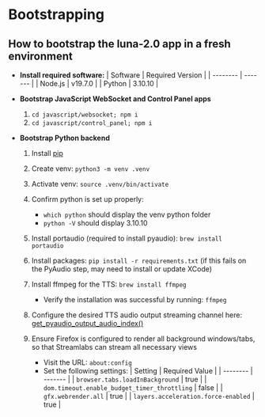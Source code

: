 # Bootstrapping

## How to bootstrap the luna-2.0 app in a fresh environment

- **Install required software:**
  | Software | Required Version |
  | -------- | ------- |
  | Node.js | v19.7.0 |
  | Python | 3.10.10 |

- **Bootstrap JavaScript WebSocket and Control Panel apps**

  1. `cd javascript/websocket; npm i`
  2. `cd javascript/control_panel; npm i`

- **Bootstrap Python backend**

  1. Install [pip](ttps://pip.pypa.io/en/stable/installation/)
  2. Create venv: `python3 -m venv .venv`
  3. Activate venv: `source .venv/bin/activate`
  4. Confirm python is set up properly:

     - `which python` should display the venv python folder
     - `python -V` should display 3.10.10

  5. Install portaudio (required to install pyaudio): `brew install portaudio`
  6. Install packages: `pip install -r requirements.txt` (if this fails on the PyAudio step, may need to install or update XCode)
  7. Install ffmpeg for the TTS: `brew install ffmpeg`
     - Verify the installation was successful by running: `ffmpeg`
  8. Configure the desired TTS audio output streaming channel here: [get_pyaudio_output_audio_index()](https://github.com/smokie777/luna-2.0/blob/30fac96b08978be34af05589f6bb2e0a5f6e28f9/python/tts_helpers.py#L7)
  9. Ensure Firefox is configured to render all background windows/tabs, so that Streamlabs can stream all necessary views
     - Visit the URL: `about:config`
     - Set the following settings:
       | Setting | Required Value |
       | -------- | ------- |
       | `browser.tabs.loadInBackground` | true |
       | `dom.timeout.enable_budget_timer_throttling` | false |
       | `gfx.webrender.all` | true |
       | `layers.acceleration.force-enabled` | true |
